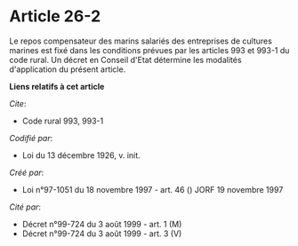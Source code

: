 # Article 26-2

Le repos compensateur des marins salariés des entreprises de cultures marines est fixé dans les conditions prévues par les
articles 993 et 993-1 du code rural. Un décret en Conseil d'Etat détermine les modalités d'application du présent article.

**Liens relatifs à cet article**

_Cite_:

  - Code rural 993, 993-1

_Codifié par_:

  - Loi du 13 décembre 1926, v. init.

_Créé par_:

  - Loi n°97-1051 du 18 novembre 1997 - art. 46 () JORF 19 novembre 1997

_Cité par_:

  - Décret n°99-724 du 3 août 1999 - art. 1 (M)
  - Décret n°99-724 du 3 août 1999 - art. 3 (V)

